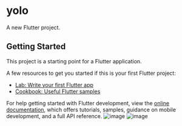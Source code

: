 # yolo

A new Flutter project.

## Getting Started

This project is a starting point for a Flutter application.

A few resources to get you started if this is your first Flutter project:

- [Lab: Write your first Flutter app](https://docs.flutter.dev/get-started/codelab)
- [Cookbook: Useful Flutter samples](https://docs.flutter.dev/cookbook)

For help getting started with Flutter development, view the
[online documentation](https://docs.flutter.dev/), which offers tutorials,
samples, guidance on mobile development, and a full API reference.
![image](https://github.com/user-attachments/assets/135c8721-1bd9-43de-a4a1-248117743018)
![image](https://github.com/user-attachments/assets/1f70023c-67e0-46b8-91ba-437aa362ea5a)
